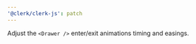 ```yaml
---
'@clerk/clerk-js': patch
---
```


Adjust the `<Drawer />` enter/exit animations timing and easings.
